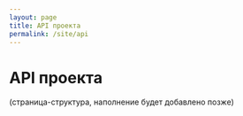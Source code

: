 ```yaml
---
layout: page
title: API проекта
permalink: /site/api
---
```


# API проекта

(страница-структура, наполнение будет добавлено позже)
